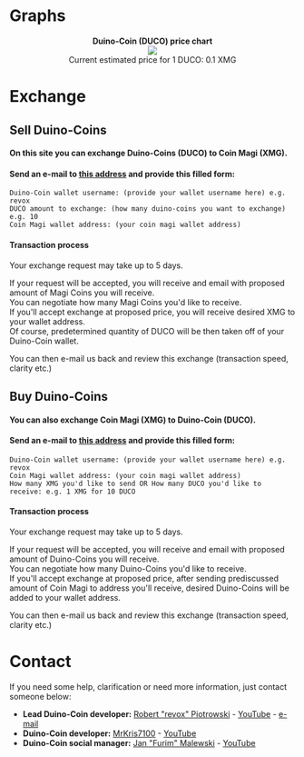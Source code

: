 # Graphs

<p align="center">
  <b>Duino-Coin (DUCO) price chart</b> <br>
  <img src="https://i.imgur.com/hJ6fTy2.png"> <br>
  Current estimated price for 1 DUCO: 0.1 XMG <br>
</p>

# Exchange

## Sell Duino-Coins
#### On this site you can exchange Duino-Coins (DUCO) to Coin Magi (XMG). <br>
#### Send an e-mail to [this address](mailto:robik123.345@gmail.com) and provide this filled form: <br>
```
Duino-Coin wallet username: (provide your wallet username here) e.g. revox
DUCO amount to exchange: (how many duino-coins you want to exchange) e.g. 10
Coin Magi wallet address: (your coin magi wallet address)
```
#### Transaction process
Your exchange request may take up to 5 days. <br>

If your request will be accepted, you will receive and email with proposed amount of Magi Coins you will receive. <br>
You can negotiate how many Magi Coins you'd like to receive. <br>
If you'll accept exchange at proposed price, you will receive desired XMG to your wallet address. <br>
Of course, predetermined quantity of DUCO will be then taken off of your Duino-Coin wallet. <br>

You can then e-mail us back and review this exchange (transaction speed, clarity etc.)

## Buy Duino-Coins
#### You can also exchange Coin Magi (XMG) to Duino-Coin (DUCO). <br>
#### Send an e-mail to [this address](mailto:robik123.345@gmail.com) and provide this filled form: <br>
```
Duino-Coin wallet username: (provide your wallet username here) e.g. revox
Coin Magi wallet address: (your coin magi wallet address)
How many XMG you'd like to send OR How many DUCO you'd like to receive: e.g. 1 XMG for 10 DUCO
```
#### Transaction process
Your exchange request may take up to 5 days. <br>

If your request will be accepted, you will receive and email with proposed amount of Duino-Coins you will receive. <br>
You can negotiate how many Duino-Coins you'd like to receive. <br>
If you'll accept exchange at proposed price, after sending prediscussed amount of Coin Magi to address you'll receive, desired Duino-Coins will be added to your wallet address. <br>

You can then e-mail us back and review this exchange (transaction speed, clarity etc.)

# Contact

If you need some help, clarification or need more information, just contact someone below: <br>
* **Lead Duino-Coin developer:** [Robert "revox" Piotrowski](https://github.com/revoxhere/) - [YouTube](https://youtube.com/c/reVox96) - [e-mail](mailto:robik123.345@gmail.com)
* **Duino-Coin developer:** [MrKris7100](https://github.com/MrKris7100) - [YouTube](https://www.youtube.com/user/MrKris7100) 
* **Duino-Coin social manager:** [Jan "Furim" Malewski](https://github.com/Furim) - [YouTube](https://www.youtube.com/channel/UCKxFuOCalYxlQoS7R6zilRQ)

